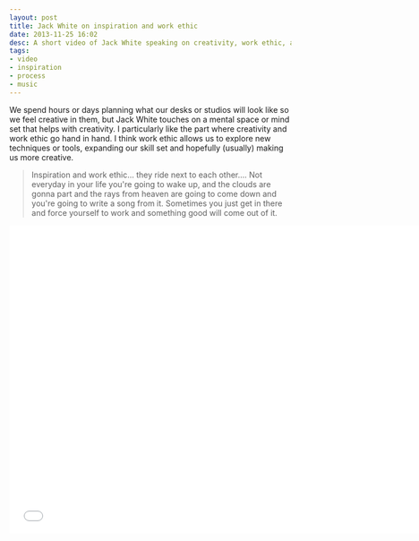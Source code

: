 ```yaml
---
layout: post
title: Jack White on inspiration and work ethic
date: 2013-11-25 16:02
desc: A short video of Jack White speaking on creativity, work ethic, and inspiration.
tags:
- video
- inspiration
- process
- music
---
```

We spend hours or days planning what our desks or studios will look like so we feel creative in them, but Jack White touches on a mental space or mind set that helps with creativity. I particularly like the part where creativity and work ethic go hand in hand. I think work ethic allows us to explore new techniques or tools, expanding our skill set and hopefully (usually) making us more creative.
>Inspiration and work ethic... they ride next to each other.... Not everyday in your life you're going to wake up, and the clouds are gonna part and the rays from heaven are going to come down and you're going to write a song from it. Sometimes you just get in there and force yourself to work and something good will come out of it.

<div style="max-width: 800px;">
<iframe width="740" height="550" src="//www.youtube.com/embed/MckHLBWuz7E" frameborder="0" allowfullscreen></iframe></div>